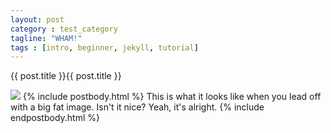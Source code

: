 ```yaml
---
layout: post
category : test_category
tagline: "WHAM!"
tags : [intro, beginner, jekyll, tutorial]
---
```

{{ post.title }}{{ post.title }}

<a href="http://www.flickr.com/photos/idfarmer/6882093965/in/photostream/"><img src="http://farm8.staticflickr.com/7207/6882093965_d4237d0633_b.jpg"></a>
{% include postbody.html %}
This is what it looks like when you lead off with a big fat image. Isn't it nice?
Yeah, it's alright.
{% include endpostbody.html %}
